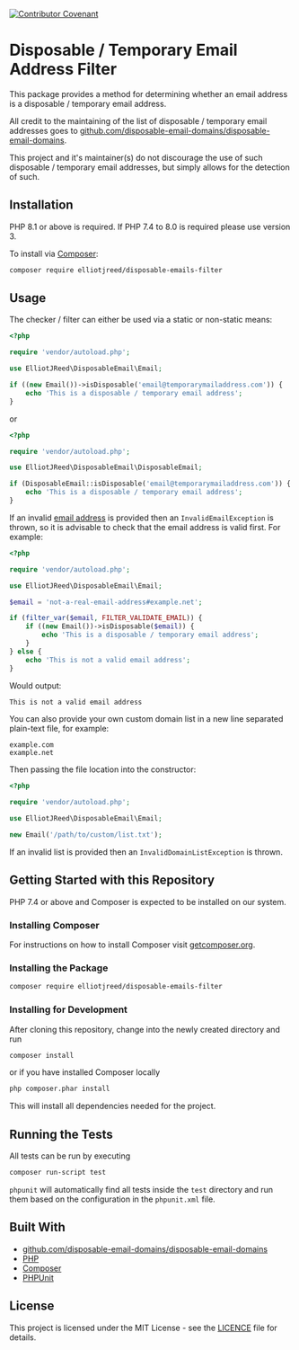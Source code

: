 [![Contributor Covenant](https://img.shields.io/badge/Contributor%20Covenant-v2.0%20adopted-ff69b4.svg)](code_of_conduct.md)

# Disposable / Temporary Email Address Filter

This package provides a method for determining whether an email address is a disposable / temporary email address.

All credit to the maintaining of the list of disposable / temporary email addresses goes to [github.com/disposable-email-domains/disposable-email-domains](https://github.com/disposable-email-domains/disposable-email-domains).

This project and it's maintainer(s) do not discourage the use of such disposable / temporary email addresses, but simply allows for the detection of such.

## Installation

PHP 8.1 or above is required. If PHP 7.4 to 8.0 is required please use version 3.

To install via [Composer](https://getcomposer.org/download/):

```bash
composer require elliotjreed/disposable-emails-filter
```

## Usage

The checker / filter can either be used via a static or non-static means:

```php
<?php

require 'vendor/autoload.php';

use ElliotJReed\DisposableEmail\Email;

if ((new Email())->isDisposable('email@temporarymailaddress.com')) {
    echo 'This is a disposable / temporary email address';
}
```

or

```php
<?php

require 'vendor/autoload.php';

use ElliotJReed\DisposableEmail\DisposableEmail;

if (DisposableEmail::isDisposable('email@temporarymailaddress.com')) {
    echo 'This is a disposable / temporary email address';
}
```

If an invalid [email address](https://www.ietf.org/rfc/rfc0822.txt) is provided then an `InvalidEmailException` is thrown, so it is advisable to check that the email address is valid first. For example:

```php
<?php

require 'vendor/autoload.php';

use ElliotJReed\DisposableEmail\Email;

$email = 'not-a-real-email-address#example.net';

if (filter_var($email, FILTER_VALIDATE_EMAIL)) {
    if ((new Email())->isDisposable($email)) {
        echo 'This is a disposable / temporary email address';
    }
} else {
    echo 'This is not a valid email address';
}
```

Would output:

```bash
This is not a valid email address
```

You can also provide your own custom domain list in a new line separated plain-text file, for example:

```text
example.com
example.net
```

Then passing the file location into the constructor:

```php
<?php

require 'vendor/autoload.php';

use ElliotJReed\DisposableEmail\Email;

new Email('/path/to/custom/list.txt');
```

If an invalid list is provided then an `InvalidDomainListException` is thrown.

###

## Getting Started with this Repository

PHP 7.4 or above and Composer is expected to be installed on our system.

### Installing Composer

For instructions on how to install Composer visit [getcomposer.org](https://getcomposer.org/download/).

### Installing the Package

```bash
composer require elliotjreed/disposable-emails-filter
```

### Installing for Development

After cloning this repository, change into the newly created directory and run

```bash
composer install
```

or if you have installed Composer locally

```bash
php composer.phar install
```

This will install all dependencies needed for the project.

## Running the Tests

All tests can be run by executing

```bash
composer run-script test
```

`phpunit` will automatically find all tests inside the `test` directory and run them based on the configuration in the `phpunit.xml` file.

## Built With

  - [github.com/disposable-email-domains/disposable-email-domains](https://github.com/disposable-email-domains/disposable-email-domains)
  - [PHP](https://secure.php.net/)
  - [Composer](https://getcomposer.org/)
  - [PHPUnit](https://phpunit.de/)

## License

This project is licensed under the MIT License - see the [LICENCE](LICENCE) file for details.
